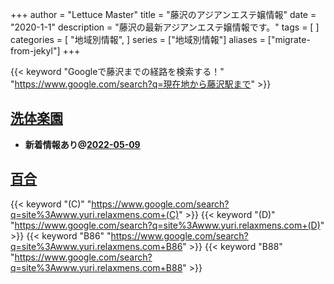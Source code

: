 +++
author = "Lettuce Master"
title = "藤沢のアジアンエステ嬢情報"
date = "2020-1-1"
description = "藤沢の最新アジアンエステ嬢情報です。"
tags = [
]
categories = [
    "地域別情報",
]
series = ["地域別情報"]
aliases = ["migrate-from-jekyl"]
+++

{{< keyword "Googleで藤沢までの経路を検索する！" "https://www.google.com/search?q=現在地から藤沢駅まで" >}}

## [洗体楽園](http://hi-msg.com/sentai/)


- **新着情報あり@[2022-05-09](/post/2022-05-09)**
## [百合](http://www.yuri.relaxmens.com/)
{{< keyword "(C)" "https://www.google.com/search?q=site%3Awww.yuri.relaxmens.com+(C)" >}} {{< keyword "(D)" "https://www.google.com/search?q=site%3Awww.yuri.relaxmens.com+(D)" >}} {{< keyword "B86" "https://www.google.com/search?q=site%3Awww.yuri.relaxmens.com+B86" >}} {{< keyword "B88" "https://www.google.com/search?q=site%3Awww.yuri.relaxmens.com+B88" >}} 

